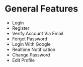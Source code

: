 # General Features

- Login
- Register
- Verify Account Via Email
- Forget Password
- Login With Google
- Realtime Notification
- Change Password
- Edit Profile
